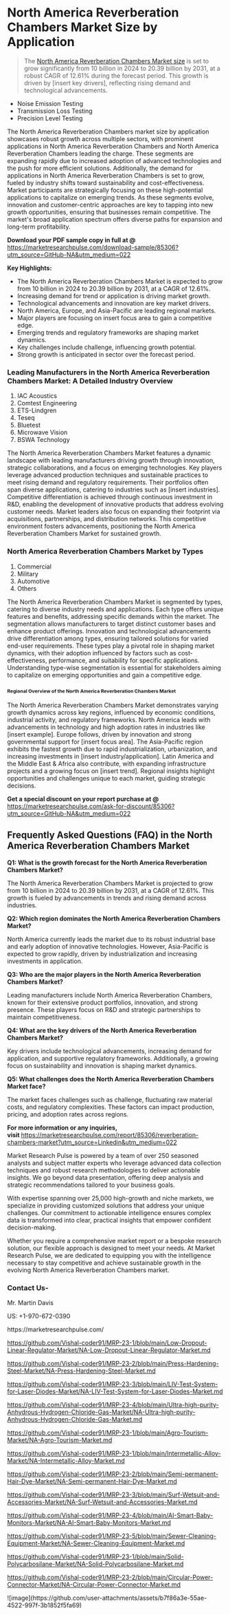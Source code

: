 <h1>North America Reverberation Chambers Market&nbsp;Size by Application</h1><blockquote><p>The <a href="https://marketresearchpulse.com/download-sample/85306?utm_source=GitHub-NA&amp;utm_medium=022">North America Reverberation Chambers Market size</a> is set to grow significantly from 10 billion in 2024 to 20.39 billion by 2031, at a robust CAGR of 12.61% during the forecast period. This growth is driven by [insert key drivers], reflecting rising demand and technological advancements.</p></blockquote><ul><li>Noise Emission Testing <li> Transmission Loss Testing <li> Precision Level Testing</li></ul><p>The North America Reverberation Chambers market size by application showcases robust growth across multiple sectors, with prominent applications in North America Reverberation Chambers and North America Reverberation Chambers leading the charge. These segments are expanding rapidly due to increased adoption of advanced technologies and the push for more efficient solutions. Additionally, the demand for applications in North America Reverberation Chambers is set to grow, fueled by industry shifts toward sustainability and cost-effectiveness. Market participants are strategically focusing on these high-potential applications to capitalize on emerging trends. As these segments evolve, innovation and customer-centric approaches are key to tapping into new growth opportunities, ensuring that businesses remain competitive. The market's broad application spectrum offers diverse paths for expansion and long-term profitability.</p><p><strong>Download your PDF sample copy in full at @ </strong><a href="https://marketresearchpulse.com/download-sample/85306?utm_source=GitHub-NA&amp;utm_medium=022">https://marketresearchpulse.com/download-sample/85306?utm_source=GitHub-NA&amp;utm_medium=022</a></p><p><strong>Key Highlights: </strong></p><ul><li>The North America Reverberation Chambers Market is expected to grow from 10 billion in 2024 to 20.39 billion by 2031, at a CAGR of 12.61%.</li><li>Increasing demand for trend or application is driving market growth.</li><li>Technological advancements and innovation are key market drivers.</li><li>North America, Europe, and Asia-Pacific are leading regional markets.</li><li>Major players are focusing on insert focus area to gain a competitive edge.</li><li>Emerging trends and regulatory frameworks are shaping market dynamics.</li><li>Key challenges include challenge, influencing growth potential.</li><li>Strong growth is anticipated in sector over the forecast period.</li></ul><h3>Leading Manufacturers in the North America Reverberation Chambers Market: A Detailed Industry Overview</h3><ol><li>IAC Acoustics</li><li>Comtest Engineering</li><li>ETS-Lindgren</li><li>Teseq</li><li>Bluetest</li><li>Microwave Vision</li><li>BSWA Technology</li></ol><div class="flex max-w-full flex-col flex-grow"><div class="min-h-8 text-message flex w-full flex-col items-end gap-2 whitespace-normal break-words [.text-message+&amp;]:mt-5" dir="auto" data-message-author-role="assistant" data-message-id="fd8432e4-4910-450d-b182-61b7bfb0a01f" data-message-model-slug="gpt-4o"><div class="flex w-full flex-col gap-1 empty:hidden first:pt-[3px]"><div class="markdown prose w-full break-words dark:prose-invert light"><p>The North America Reverberation Chambers Market features a dynamic landscape with leading manufacturers driving growth through innovation, strategic collaborations, and a focus on emerging technologies. Key players leverage advanced production techniques and sustainable practices to meet rising demand and regulatory requirements. Their portfolios often span diverse applications, catering to industries such as [insert industries]. Competitive differentiation is achieved through continuous investment in R&amp;D, enabling the development of innovative products that address evolving customer needs. Market leaders also focus on expanding their footprint via acquisitions, partnerships, and distribution networks. This competitive environment fosters advancements, positioning the North America Reverberation Chambers Market for sustained growth.</p></div></div></div></div><h3>North America Reverberation Chambers Market by Types</h3><ol><li>Commercial <li> Military <li> Automotive <li> Others</li></ol><div class="flex max-w-full flex-col flex-grow"><div class="min-h-8 text-message flex w-full flex-col items-end gap-2 whitespace-normal break-words [.text-message+&amp;]:mt-5" dir="auto" data-message-author-role="assistant" data-message-id="084470be-0bb7-4664-bddf-5156b4f41249" data-message-model-slug="gpt-4o-mini"><div class="flex w-full flex-col gap-1 empty:hidden first:pt-[3px]"><div class="markdown prose w-full break-words dark:prose-invert light"><p>The North America Reverberation Chambers Market is segmented by types, catering to diverse industry needs and applications. Each type offers unique features and benefits, addressing specific demands within the market. The segmentation allows manufacturers to target distinct customer bases and enhance product offerings. Innovation and technological advancements drive differentiation among types, ensuring tailored solutions for varied end-user requirements. These types play a pivotal role in shaping market dynamics, with their adoption influenced by factors such as cost-effectiveness, performance, and suitability for specific applications. Understanding type-wise segmentation is essential for stakeholders aiming to capitalize on emerging opportunities and gain a competitive edge.</p></div></div></div></div><h3><span style="font-size: 11px;">Regional Overview of the North America Reverberation Chambers Market</span></h3><div class="flex max-w-full flex-col flex-grow"><div class="min-h-8 text-message flex w-full flex-col items-end gap-2 whitespace-normal break-words [.text-message+&amp;]:mt-5" dir="auto" data-message-author-role="assistant" data-message-id="e9038762-ce64-4e30-91c9-9bd413514231" data-message-model-slug="gpt-4o-mini"><div class="flex w-full flex-col gap-1 empty:hidden first:pt-[3px]"><div class="markdown prose w-full break-words dark:prose-invert light"><p>The North America Reverberation Chambers Market demonstrates varying growth dynamics across key regions, influenced by economic conditions, industrial activity, and regulatory frameworks. North America leads with advancements in technology and high adoption rates in industries like [insert example]. Europe follows, driven by innovation and strong governmental support for [insert focus area]. The Asia-Pacific region exhibits the fastest growth due to rapid industrialization, urbanization, and increasing investments in [insert industry/application]. Latin America and the Middle East &amp; Africa also contribute, with expanding infrastructure projects and a growing focus on [insert trend]. Regional insights highlight opportunities and challenges unique to each market, guiding strategic decisions.</p></div></div></div></div><p><strong>Get a special discount on your report purchase at @ </strong><a href="https://marketresearchpulse.com/ask-for-discount/85306?utm_source=GitHub-NA&amp;utm_medium=022">https://marketresearchpulse.com/ask-for-discount/85306?utm_source=GitHub-NA&amp;utm_medium=022</a></p><h2>Frequently Asked Questions (FAQ) in the North America Reverberation Chambers Market</h2><p><strong>Q1: What is the growth forecast for the North America Reverberation Chambers Market?</strong></p><p>The North America Reverberation Chambers Market is projected to grow from 10 billion in 2024 to 20.39 billion by 2031, at a CAGR of 12.61%. This growth is fueled by advancements in trends and rising demand across industries.</p><p><strong>Q2: Which region dominates the North America Reverberation Chambers Market?</strong></p><p>North America currently leads the market due to its robust industrial base and early adoption of innovative technologies. However, Asia-Pacific is expected to grow rapidly, driven by industrialization and increasing investments in application.</p><p><strong>Q3: Who are the major players in the North America Reverberation Chambers Market?</strong></p><p>Leading manufacturers include North America Reverberation Chambers, known for their extensive product portfolios, innovation, and strong presence. These players focus on R&amp;D and strategic partnerships to maintain competitiveness.</p><p><strong>Q4: What are the key drivers of the North America Reverberation Chambers Market?</strong></p><p>Key drivers include technological advancements, increasing demand for application, and supportive regulatory frameworks. Additionally, a growing focus on sustainability and innovation is shaping market dynamics.</p><p><strong>Q5: What challenges does the North America Reverberation Chambers Market face?</strong></p><p>The market faces challenges such as challenge, fluctuating raw material costs, and regulatory complexities. These factors can impact production, pricing, and adoption rates across regions.</p><p><strong>For more information or any inquiries, visit&nbsp;</strong><a href="https://marketresearchpulse.com/report/85306/reverberation-chambers-market?utm_source=Linkedin&utm_medium=022">https://marketresearchpulse.com/report/85306/reverberation-chambers-market?utm_source=Linkedin&utm_medium=022</a></p><p>Market Research Pulse is powered by a team of over 250 seasoned analysts and subject matter experts who leverage advanced data collection techniques and robust research methodologies to deliver actionable insights. We go beyond data presentation, offering deep analysis and strategic recommendations tailored to your business goals.</p><p>With expertise spanning over 25,000 high-growth and niche markets, we specialize in providing customized solutions that address your unique challenges. Our commitment to actionable intelligence ensures complex data is transformed into clear, practical insights that empower confident decision-making.</p><p>Whether you require a comprehensive market report or a bespoke research solution, our flexible approach is designed to meet your needs. At Market Research Pulse, we are dedicated to equipping you with the intelligence necessary to stay competitive and achieve sustainable growth in the evolving North America Reverberation Chambers market.</p><h3><strong>Contact Us-</strong></h3><p>Mr. Martin Davis</p><p>US: +1-970-672-0390</p><p>https://marketresearchpulse.com/</p><p><a href="https://github.com/Vishal-coder91/MRP-23-1/blob/main/Low-Dropout-Linear-Regulator-Market/NA-Low-Dropout-Linear-Regulator-Market.md">https://github.com/Vishal-coder91/MRP-23-1/blob/main/Low-Dropout-Linear-Regulator-Market/NA-Low-Dropout-Linear-Regulator-Market.md</a></p><p><a href="https://github.com/Vishal-coder91/MRP-23-2/blob/main/Press-Hardening-Steel-Market/NA-Press-Hardening-Steel-Market.md">https://github.com/Vishal-coder91/MRP-23-2/blob/main/Press-Hardening-Steel-Market/NA-Press-Hardening-Steel-Market.md</a></p><p><a href="https://github.com/Vishal-coder91/MRP-23-3/blob/main/LIV-Test-System-for-Laser-Diodes-Market/NA-LIV-Test-System-for-Laser-Diodes-Market.md">https://github.com/Vishal-coder91/MRP-23-3/blob/main/LIV-Test-System-for-Laser-Diodes-Market/NA-LIV-Test-System-for-Laser-Diodes-Market.md</a></p><p><a href="https://github.com/Vishal-coder91/MRP-23-4/blob/main/Ultra-high-purity-Anhydrous-Hydrogen-Chloride-Gas-Market/NA-Ultra-high-purity-Anhydrous-Hydrogen-Chloride-Gas-Market.md">https://github.com/Vishal-coder91/MRP-23-4/blob/main/Ultra-high-purity-Anhydrous-Hydrogen-Chloride-Gas-Market/NA-Ultra-high-purity-Anhydrous-Hydrogen-Chloride-Gas-Market.md</a></p><p><a href="https://github.com/Vishal-coder91/MRP-23-1/blob/main/Agro-Tourism-Market/NA-Agro-Tourism-Market.md">https://github.com/Vishal-coder91/MRP-23-1/blob/main/Agro-Tourism-Market/NA-Agro-Tourism-Market.md</a></p><p><a href="https://github.com/Vishal-coder91/MRP-23-1/blob/main/Intermetallic-Alloy-Market/NA-Intermetallic-Alloy-Market.md">https://github.com/Vishal-coder91/MRP-23-1/blob/main/Intermetallic-Alloy-Market/NA-Intermetallic-Alloy-Market.md</a></p><p><a href="https://github.com/Vishal-coder91/MRP-23-2/blob/main/Semi-permanent-Hair-Dye-Market/NA-Semi-permanent-Hair-Dye-Market.md">https://github.com/Vishal-coder91/MRP-23-2/blob/main/Semi-permanent-Hair-Dye-Market/NA-Semi-permanent-Hair-Dye-Market.md</a></p><p><a href="https://github.com/Vishal-coder91/MRP-23-3/blob/main/Surf-Wetsuit-and-Accessories-Market/NA-Surf-Wetsuit-and-Accessories-Market.md">https://github.com/Vishal-coder91/MRP-23-3/blob/main/Surf-Wetsuit-and-Accessories-Market/NA-Surf-Wetsuit-and-Accessories-Market.md</a></p><p><a href="https://github.com/Vishal-coder91/MRP-23-4/blob/main/AI-Smart-Baby-Monitors-Market/NA-AI-Smart-Baby-Monitors-Market.md">https://github.com/Vishal-coder91/MRP-23-4/blob/main/AI-Smart-Baby-Monitors-Market/NA-AI-Smart-Baby-Monitors-Market.md</a></p><p><a href="https://github.com/Vishal-coder91/MRP-23-5/blob/main/Sewer-Cleaning-Equipment-Market/NA-Sewer-Cleaning-Equipment-Market.md">https://github.com/Vishal-coder91/MRP-23-5/blob/main/Sewer-Cleaning-Equipment-Market/NA-Sewer-Cleaning-Equipment-Market.md</a></p><p><a href="https://github.com/Vishal-coder91/MRP-23-1/blob/main/Solid-Polycarbosilane-Market/NA-Solid-Polycarbosilane-Market.md">https://github.com/Vishal-coder91/MRP-23-1/blob/main/Solid-Polycarbosilane-Market/NA-Solid-Polycarbosilane-Market.md</a></p><p><a href="https://github.com/Vishal-coder91/MRP-23-2/blob/main/Circular-Power-Connector-Market/NA-Circular-Power-Connector-Market.md">https://github.com/Vishal-coder91/MRP-23-2/blob/main/Circular-Power-Connector-Market/NA-Circular-Power-Connector-Market.md</a></p>
![image](https://github.com/user-attachments/assets/b7f86a3e-55ae-4522-997f-3b1852f5fa69)
